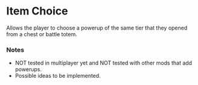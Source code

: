 # Item Choice

Allows the player to choose a powerup of the same tier that they opened from a chest or battle totem.




### Notes

- NOT tested in multiplayer yet and NOT tested with other mods that add powerups.
- Possible ideas to be implemented.
